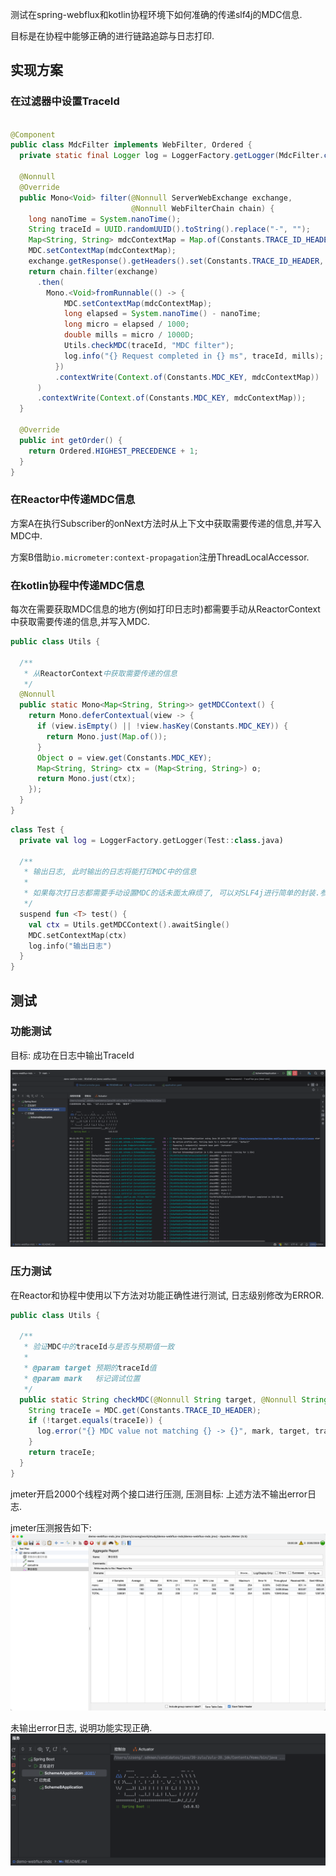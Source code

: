 测试在spring-webflux和kotlin协程环境下如何准确的传递slf4j的MDC信息.

目标是在协程中能够正确的进行链路追踪与日志打印.

## 实现方案

### 在过滤器中设置TraceId

```java

@Component
public class MdcFilter implements WebFilter, Ordered {
  private static final Logger log = LoggerFactory.getLogger(MdcFilter.class);

  @Nonnull
  @Override
  public Mono<Void> filter(@Nonnull ServerWebExchange exchange,
                           @Nonnull WebFilterChain chain) {
    long nanoTime = System.nanoTime();
    String traceId = UUID.randomUUID().toString().replace("-", "");
    Map<String, String> mdcContextMap = Map.of(Constants.TRACE_ID_HEADER, traceId);
    MDC.setContextMap(mdcContextMap);
    exchange.getResponse().getHeaders().set(Constants.TRACE_ID_HEADER, traceId);
    return chain.filter(exchange)
      .then(
        Mono.<Void>fromRunnable(() -> {
            MDC.setContextMap(mdcContextMap);
            long elapsed = System.nanoTime() - nanoTime;
            long micro = elapsed / 1000;
            double mills = micro / 1000D;
            Utils.checkMDC(traceId, "MDC filter");
            log.info("{} Request completed in {} ms", traceId, mills);
          })
          .contextWrite(Context.of(Constants.MDC_KEY, mdcContextMap))
      )
      .contextWrite(Context.of(Constants.MDC_KEY, mdcContextMap));
  }

  @Override
  public int getOrder() {
    return Ordered.HIGHEST_PRECEDENCE + 1;
  }
}
```

### 在Reactor中传递MDC信息

方案A在执行Subscriber的onNext方法时从上下文中获取需要传递的信息,并写入MDC中.

方案B借助`io.micrometer:context-propagation`注册ThreadLocalAccessor.

### 在kotlin协程中传递MDC信息

每次在需要获取MDC信息的地方(例如打印日志时)都需要手动从ReactorContext中获取需要传递的信息,并写入MDC.

```java
public class Utils {

  /**
   * 从ReactorContext中获取需要传递的信息
   */
  @Nonnull
  public static Mono<Map<String, String>> getMDCContext() {
    return Mono.deferContextual(view -> {
      if (view.isEmpty() || !view.hasKey(Constants.MDC_KEY)) {
        return Mono.just(Map.of());
      }
      Object o = view.get(Constants.MDC_KEY);
      Map<String, String> ctx = (Map<String, String>) o;
      return Mono.just(ctx);
    });
  }
}
```

```kotlin
class Test {
  private val log = LoggerFactory.getLogger(Test::class.java)

  /**
   * 输出日志, 此时输出的日志将能打印MDC中的信息
   *
   * 如果每次打日志都需要手动设置MDC的话未面太麻烦了, 可以对SLF4j进行简单的封装.参考[com.example.webflux.mdc.logging.LocationAwareSuspendLogger]
   */
  suspend fun <T> test() {
    val ctx = Utils.getMDCContext().awaitSingle()
    MDC.setContextMap(ctx)
    log.info("输出日志")
  }
}
```

## 测试

### 功能测试

目标: 成功在日志中输出TraceId

![trace_log](./assets/WX20230414-004303@2x.png)

### 压力测试

在Reactor和协程中使用以下方法对功能正确性进行测试, 日志级别修改为ERROR.

```java
public class Utils {

  /**
   * 验证MDC中的traceId与是否与预期值一致
   *
   * @param target 预期的traceId值
   * @param mark   标记调试位置
   */
  public static String checkMDC(@Nonnull String target, @Nonnull String mark) {
    String traceIe = MDC.get(Constants.TRACE_ID_HEADER);
    if (!target.equals(traceIe)) {
      log.error("{} MDC value not matching {} -> {}", mark, target, traceIe);
    }
    return traceIe;
  }
}
```

jmeter开启2000个线程对两个接口进行压测, 压测目标: 上述方法不输出error日志.

jmeter压测报告如下:
![jmeter](./assets/WX20230414-003459@2x.png)

未输出error日志, 说明功能实现正确.
![log](./assets/WX20230414-003624@2x.png)